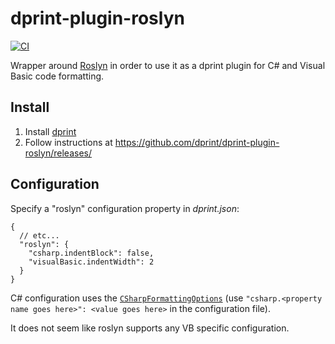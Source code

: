 # dprint-plugin-roslyn

[![CI](https://github.com/dprint/dprint-plugin-roslyn/workflows/CI/badge.svg)](https://github.com/dprint/dprint-plugin-roslyn/actions?query=workflow%3ACI)

Wrapper around [Roslyn](https://github.com/dotnet/roslyn) in order to use it as a dprint plugin for C# and Visual Basic code formatting.

## Install

1. Install [dprint](https://dprint.dev/install/)
2. Follow instructions at https://github.com/dprint/dprint-plugin-roslyn/releases/

## Configuration

Specify a "roslyn" configuration property in _dprint.json_:

```jsonc
{
  // etc...
  "roslyn": {
    "csharp.indentBlock": false,
    "visualBasic.indentWidth": 2
  }
}
```

C# configuration uses the [`CSharpFormattingOptions`](https://docs.microsoft.com/en-us/dotnet/api/microsoft.codeanalysis.csharp.formatting.csharpformattingoptions?view=roslyn-dotnet) (use `"csharp.<property name goes here>": <value goes here>` in the configuration file).

It does not seem like roslyn supports any VB specific configuration.
